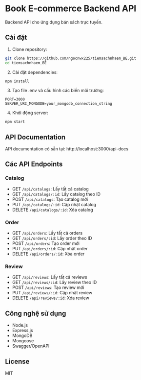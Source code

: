 # Book E-commerce Backend API

Backend API cho ứng dụng bán sách trực tuyến.

## Cài đặt

1. Clone repository:
```bash
git clone https://github.com/ngocnwx225/tiemsachnhaem_BE.git
cd tiemsachnhaem_BE
```

2. Cài đặt dependencies:
```bash
npm install
```

3. Tạo file .env và cấu hình các biến môi trường:
```
PORT=3000
SERVER_URI_MONGODB=your_mongodb_connection_string
```

4. Khởi động server:
```bash
npm start
```

## API Documentation

API documentation có sẵn tại: http://localhost:3000/api-docs

## Các API Endpoints

### Catalog
- GET `/api/catalogs`: Lấy tất cả catalog
- GET `/api/catalogs/:id`: Lấy catalog theo ID
- POST `/api/catalogs`: Tạo catalog mới
- PUT `/api/catalogs/:id`: Cập nhật catalog
- DELETE `/api/catalogs/:id`: Xóa catalog

### Order
- GET `/api/orders`: Lấy tất cả orders
- GET `/api/orders/:id`: Lấy order theo ID
- POST `/api/orders`: Tạo order mới
- PUT `/api/orders/:id`: Cập nhật order
- DELETE `/api/orders/:id`: Xóa order

### Review
- GET `/api/reviews`: Lấy tất cả reviews
- GET `/api/reviews/:id`: Lấy review theo ID
- POST `/api/reviews`: Tạo review mới
- PUT `/api/reviews/:id`: Cập nhật review
- DELETE `/api/reviews/:id`: Xóa review

## Công nghệ sử dụng

- Node.js
- Express.js
- MongoDB
- Mongoose
- Swagger/OpenAPI

## License

MIT 